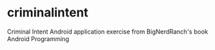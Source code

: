 # criminalintent
Criminal Intent Android application exercise from BigNerdRanch's book Android Programming
